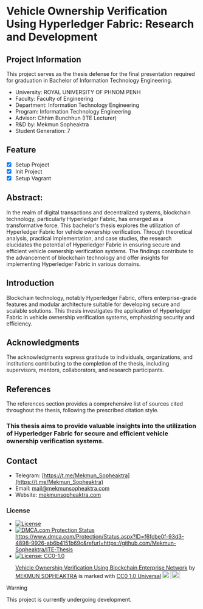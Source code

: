 # Vehicle Ownership Verification Using Hyperledger Fabric: Research and Development

## Project Information
This project serves as the thesis defense for the final presentation required for graduation in Bachelor of Information Technology Engineering.
- University: ROYAL UNIVERSITY OF PHNOM PENH
- Faculty: Faculty of Engineering
- Department: Information Technology Engineering
- Program: Information Technology Engineering
- Advisor: Chhim Bunchhun (ITE Lecturer)
- R&D by: Mekmun Sopheaktra
- Student Generation: 7

## Feature
- [x] Setup Project
- [x] Init Project
- [x] Setup Vagrant

## Abstract:
In the realm of digital transactions and decentralized systems, blockchain technology, particularly Hyperledger Fabric, has emerged as a transformative force. This bachelor's thesis explores the utilization of Hyperledger Fabric for vehicle ownership verification. Through theoretical analysis, practical implementation, and case studies, the research elucidates the potential of Hyperledger Fabric in ensuring secure and efficient vehicle ownership verification systems. The findings contribute to the advancement of blockchain technology and offer insights for implementing Hyperledger Fabric in various domains.

## Introduction
Blockchain technology, notably Hyperledger Fabric, offers enterprise-grade features and modular architecture suitable for developing secure and scalable solutions. This thesis investigates the application of Hyperledger Fabric in vehicle ownership verification systems, emphasizing security and efficiency.

## Acknowledgments
The acknowledgments express gratitude to individuals, organizations, and institutions contributing to the completion of the thesis, including supervisors, mentors, collaborators, and research participants.

## References
The references section provides a comprehensive list of sources cited throughout the thesis, following the prescribed citation style.

### This thesis aims to provide valuable insights into the utilization of Hyperledger Fabric for secure and efficient vehicle ownership verification systems.

## Contact
- Telegram: [https://t.me/Mekmun_Sopheaktra](https://t.me/Mekmun_Sopheaktra)
- Email: mail@mekmunsopheaktra.com
- Website: [mekmunsopheaktra.com](https://mekmunsopheaktra.com)

### License
- [![License](https://img.shields.io/badge/License-Apache_2.0-blue.svg)](https://opensource.org/licenses/Apache-2.0)
- <a href="//www.dmca.com/Protection/Status.aspx?ID=e1cc924f-380b-4c43-add6-2838863f6312" title="DMCA.com Protection Status" class="dmca-badge"> <img src ="https://images.dmca.com/Badges/dmca_protected_sml_120m.png?ID=e1cc924f-380b-4c43-add6-2838863f6312"  alt="DMCA.com Protection Status" /></a> <br/> https://www.dmca.com/Protection/Status.aspx?ID=f6fcbe0f-93d3-4898-9926-ab6b4151b69c&refurl=https://github.com/Mekmun-Sopheaktra/ITE-Thesis
- [![License: CC0-1.0](https://img.shields.io/badge/License-CC0_1.0-lightgrey.svg)](http://creativecommons.org/publicdomain/zero/1.0/) <p xmlns:cc="http://creativecommons.org/ns#" xmlns:dct="http://purl.org/dc/terms/"><a property="dct:title" rel="cc:attributionURL" href="https://github.com/Mekmun-Sopheaktra/ITE-Thesis">Vehicle Ownership Verification Using Blockchain Enterprise Network</a> by <a rel="cc:attributionURL dct:creator" property="cc:attributionName" href="https://github.com/Mekmun-Sopheaktra">MEKMUN SOPHEAKTRA</a> is marked with <a href="http://creativecommons.org/publicdomain/zero/1.0?ref=chooser-v1" target="_blank" rel="license noopener noreferrer" style="display:inline-block;">CC0 1.0 Universal<img style="height:22px!important;margin-left:3px;vertical-align:text-bottom;" src="https://mirrors.creativecommons.org/presskit/icons/cc.svg?ref=chooser-v1"><img style="height:22px!important;margin-left:3px;vertical-align:text-bottom;" src="https://mirrors.creativecommons.org/presskit/icons/zero.svg?ref=chooser-v1"></a></p>

> [!WARNING]
> This project is currently undergoing development.
